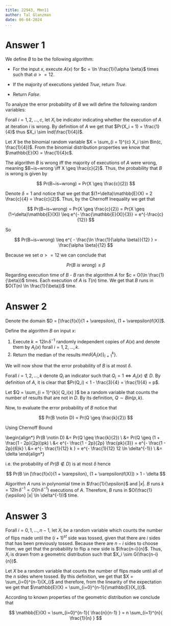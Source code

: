 ```yaml
---
title: 22943, Mmn11
author: Tal Glanzman
date: 06-04-2024
...
```


# Answer 1

We define $B$ to be the following algorithm:

- For the input $x$, execute $A(x)$ for $c = \ln \frac{1}{\alpha \beta}$ times such that $\alpha >= 12$.

- If the majority of executions yielded $True$, return $True$.

- Return $False$.

To analyze the error probability of $B$ we will define the following random variables:

Forall $i = 1, 2, ..., c$, let $X_i$ be indicator indicating whether the execution of $A$ at iteration $i$ is wrong. By definition of $A$ we get that $Pr(X_i = 1) = \frac{1}{4}$ thus $X_i \sim Ind(\frac{1}{4})$.

Let $X$ be the binomial random variable $X = \sum_{i = 1}^{c} X_i \sim Bin(c, \frac{1}{4})$. From the binomial distribution properties we know that $\mathbb{E}(X) = \frac{1}{4}c$.

The algorithm $B$ is wrong iff the majority of executions of $A$ were wrong, meaning $B~is~wrong \iff X \geq \frac{c}{2}$. Thus, the probability that $B$ is wrong is given by

$$
    Pr(B~is~wrong) = Pr(X \geq \frac{c}{2})
$$

Denote $\delta = 1$ and notice that we get that $(1+\delta)\mathbb{E}(X) = 2 \frac{c}{4} = \frac{c}{2}$. Thus, by the Chernoff Inequality we get that

$$
    Pr(B~is~wrong) = Pr(X \geq \frac{c}{2}) = Pr(X \geq (1+\delta)\mathbb{E}(X)) \leq e^{- \frac{\mathbb{E}(X)}{3}} = e^{-\frac{c}{12}}
$$


So

$$
    Pr(B~is~wrong) \leq e^{ - \frac{\ln \frac{1}{\alpha \beta}}{12} } = \frac{\alpha \beta}{12}
$$

Because we set $\alpha >= 12$ we can conclude that

$$
    Pr(B~is~wrong) \leq \beta
$$

Regarding execution time of $B$ - $B$ ran the algorithm $A$ for $c = O(\ln \frac{1}{\beta})$ times. Each execution of $A$ is $T(n)$ time. We get that $B$ runs in $O(T(n) \ln \frac{1}{\beta})$ time.

# Answer 2

Denote the domain $D = [\frac{f(x)}{1 + \varepsilon}, (1 + \varepsilon)f(X)]$.

Define the algorithm $B$ on input $x$:

1. Execute $k = 12 \ln \delta^{-1}$ randomly independent copies of $A(x)$ and denote them by $A_i(x)$ forall $i = 1, 2, ..., k$.
2. Return the median of the results $med \{ A_i(x) \}_{i = 1}^{k} \}$.

We will now show that the error probability of $B$ is at most $\delta$.

Forall $i = 1, 2, ..., k$ denote $Q_i$ an indicator such that $Q_i = 1 \iff A_i(x) \notin D$. By definition of $A$, it is clear that $Pr(Q_i) < 1 - \frac{3}{4} = \frac{1}{4} = p$.

Let $Q = \sum_{i = 1}^{k}{ Q_i(x) }$ be a random variable that counts the number of results that are not in $D$. By its definition, $Q \sim Bin(p, k)$.

Now, to evaluate the error probability of $B$ notice that

$$
    Pr(B \notin D) = Pr(Q \geq \frac{k}{2})
$$

Using Chernoff Bound

\begin{align*}
Pr(B \notin D) &= Pr(Q \geq \frac{k}{2}) \\
    &= Pr(Q \geq (1 + \frac{1  - 2p}{2p})pk) \\
    &< e^{- \frac{1 - 2p}{2p} \frac{pk}{3}} = e^{- \frac{1 - 2p}{6}k} \\
    &= e^{- \frac{1}{12} k } = e^{- \frac{1}{12} 12 \ln \delta^{-1}} \\
    &= \delta
\end{align*}

i.e. the probability of $Pr(B \notin D)$ is at most $\delta$ hence 

$$
    Pr(B \in [\frac{f(x)}{1 + \varepsilon}, (1 + \varepsilon)f(X)]) > 1 - \delta
$$

Algorithm $A$ runs in polynomial time in $\frac{1}{\epsilon}$ and $|x|$. $B$ runs $k = 12 \ln \delta^{-1} = O(\ln \delta^{-1})$ executions of $A$. Therefore, $B$ runs in $O(\frac{1}{\epsilon} |x| \ln \delta^{-1})$ time.

# Answer 3

Forall $i = 0, 1, ..., n-1$, let $X_i$ be a random variable which counts the number of flips made until the $(i + 1)^{st}$ side was tossed, given that there are $i$ sides that has been previously tossed. Because there are $n - i$ sides to choose from, we get that the probability to flip a new side is $\frac{n-i}{n}$. Thus, $X_i$ is drawn from a geometric distribution such that $X_i \sim G(\frac{n-i}{n})$.

Let $X$ be a random variable that counts the number of flips made until all of the $n$ sides where tossed. By this definition, we get that $X = \sum_{i=0}^{n-1}{X_i}$ and therefore, from the linearity of the expectation we get that $\mathbb{E}(X) = \sum_{i=0}^{n-1}{\mathbb{E}(X_i)}$.

According to known properties of the geometric distribution we conclude that

$$
    \mathbb{E}(X) = \sum_{i=0}^{n-1}{ \frac{n}{n-1} } = n \sum_{i=1}^{n}{ \frac{1}{n} }
$$

